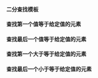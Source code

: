 
#### 二分查找模板

#### 查找第一个值等于给定值的元素

#### 查找最后一个值等于给定值的元素

#### 查找第一个大于等于给定值的元素

#### 查找最后一个小于等于给定值的元素
